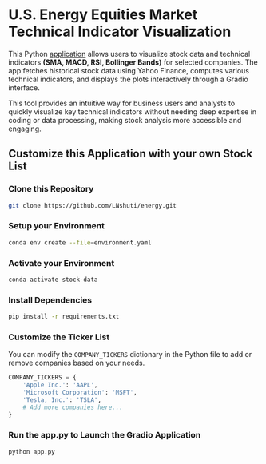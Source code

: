 # U.S. Energy Equities Market Technical Indicator Visualization 

This Python [application](https://huggingface.co/spaces/LeonceNsh/energy) allows users to visualize stock data and technical indicators **(SMA, MACD, RSI, Bollinger Bands)** for selected companies. The app fetches historical stock data using Yahoo Finance, computes various technical indicators, and displays the plots interactively through a Gradio interface.

This tool provides an intuitive way for business users and analysts to quickly visualize key technical indicators without needing deep expertise in coding or data processing, making stock analysis more accessible and engaging.

## Customize this Application with your own Stock List

### Clone this Repository

```bash
git clone https://github.com/LNshuti/energy.git
```

### Setup your Environment
```bash
conda env create --file=environment.yaml
```

### Activate your Environment
```bash
conda activate stock-data
```

### Install Dependencies
```bash 
pip install -r requirements.txt
```

### Customize the Ticker List
You can modify the `COMPANY_TICKERS` dictionary in the Python file to add or remove companies based on your needs.

```python
COMPANY_TICKERS = {
    'Apple Inc.': 'AAPL',
    'Microsoft Corporation': 'MSFT',
    'Tesla, Inc.': 'TSLA',
    # Add more companies here...
}
```

### Run the **app.py** to Launch the Gradio Application
```bash
python app.py
```
